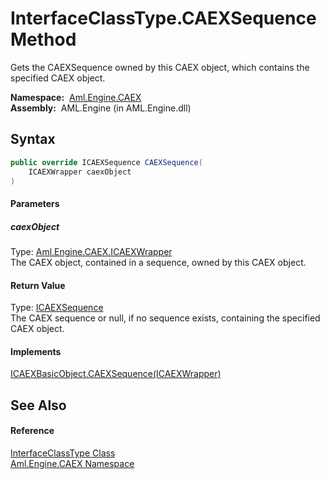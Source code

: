 InterfaceClassType.CAEXSequence Method
======================================
Gets the CAEXSequence owned by this CAEX object, which contains the specified CAEX object.

  **Namespace:**  [Aml.Engine.CAEX][1]  
  **Assembly:**  AML.Engine (in AML.Engine.dll)

Syntax
------

```csharp
public override ICAEXSequence CAEXSequence(
	ICAEXWrapper caexObject
)
```

#### Parameters

##### *caexObject*
Type: [Aml.Engine.CAEX.ICAEXWrapper][2]  
The CAEX object, contained in a sequence, owned by this CAEX object.

#### Return Value
Type: [ICAEXSequence][3]  
 The CAEX sequence or null, if no sequence exists, containing the specified CAEX object. 
#### Implements
[ICAEXBasicObject.CAEXSequence(ICAEXWrapper)][4]  


See Also
--------

#### Reference
[InterfaceClassType Class][5]  
[Aml.Engine.CAEX Namespace][1]  

[1]: ../README.md
[2]: ../ICAEXWrapper/README.md
[3]: ../ICAEXSequence/README.md
[4]: ../ICAEXBasicObject/CAEXSequence.md
[5]: README.md
[6]: https://www.automationml.org
[7]: ../../icons/logoShade.png